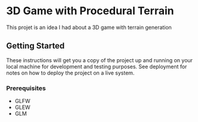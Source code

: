# 3D Game with Procedural Terrain

This projet is an idea I had about a 3D game with terrain generation

## Getting Started

These instructions will get you a copy of the project up and running on your local machine for development and testing purposes. See deployment for notes on how to deploy the project on a live system.

### Prerequisites

- GLFW
- GLEW
- GLM

